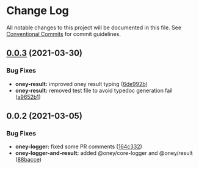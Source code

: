 # Change Log

All notable changes to this project will be documented in this file.
See [Conventional Commits](https://conventionalcommits.org) for commit guidelines.

## [0.0.3](https://dev.azure.com/OneyPay/OneyPay-API/_git/oney/compare/@oney/result@0.0.2...@oney/result@0.0.3) (2021-03-30)


### Bug Fixes

* **oney-result:** improved oney result typing ([6de992b](https://dev.azure.com/OneyPay/OneyPay-API/_git/oney/commits/6de992b7ab2a44cfb3accc372cfba3115b1ac5de))
* **oney-result:** removed test file to avoid typedoc generation fail ([a9652b1](https://dev.azure.com/OneyPay/OneyPay-API/_git/oney/commits/a9652b1835d05705f959c1306da2be8af6ee6ac6))





## 0.0.2 (2021-03-05)


### Bug Fixes

* **oney-logger:** fixed some PR comments ([164c332](https://dev.azure.com/OneyPay/OneyPay-API/_git/oney/commits/164c332abdd0425faf2454c5482943d51f47b3c6))
* **oney-logger-and-result:** added @oney/core-logger and @oney/result ([88bacce](https://dev.azure.com/OneyPay/OneyPay-API/_git/oney/commits/88bacce3d798e3982b96f2e8ead39bc753f723ea))
